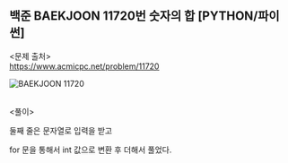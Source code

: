 ## 백준 BAEKJOON 11720번 숫자의 합 [PYTHON/파이썬]

<문제 출처><br>
https://www.acmicpc.net/problem/11720

![BAEKJOON 11720](https://blog.kakaocdn.net/dn/cqnP3x/btrMCHl6hjD/L3URmfEiYAwhdszxiX0rYk/img.png)

<br>
<풀이><br>

둘째 줄은 문자열로 입력을 받고

for 문을 통해서 int 값으로 변환 후 더해서 풀었다.
